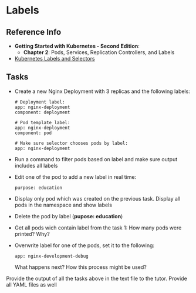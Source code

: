 # Labels

## Reference Info

* **Getting Started with Kubernetes - Second Edition**:
    * **Chapter 2**: Pods, Services, Replication Controllers, and Labels
* [Kubernetes Labels and Selectors](https://kubernetes.io/docs/concepts/overview/working-with-objects/labels/)

## Tasks

* Create a new Nginx Deployment with 3 replicas and the following labels:

    ```
    # Deployment label:
    app: nginx-deployment
    component: deployment

    # Pod template label:
    app: nginx-deployment
    component: pod

    # Make sure selector chooses pods by label:
    app: nginx-deployment
    ```

* Run a command to filter pods based on label and make sure output includes all labels
* Edit one of the pod to add a new label in real time:

    ```
    purpose: education
    ```

* Display only pod which was created on the previous task. Display all pods in the namespace and show labels
* Delete the pod by label (**pupose: education**)
* Get all pods wich contain label from the task 1: How many pods were printed? Why?
* Overwrite label for one of the pods, set it to the following:

    ```
    app: nginx-development-debug
    ```

  What happens next? How this process might be used?

Provide the output of all the tasks above in the text file to the tutor. Provide all YAML files as well